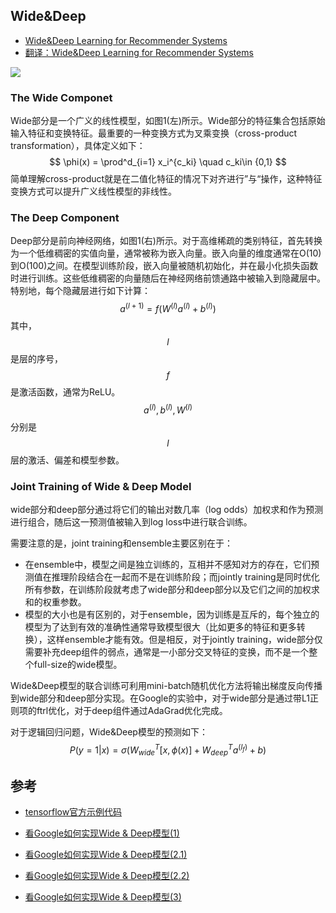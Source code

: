## Wide&Deep

- [Wide&Deep Learning for Recommender Systems](https://arxiv.org/pdf/1606.07792.pdf)
- [翻译：Wide&Deep Learning for Recommender Systems](https://zhuanlan.zhihu.com/p/111243634)

![](https://tva1.sinaimg.cn/large/008i3skNly1gsd9qb1bazj311m09sdj4.jpg)

### The Wide Componet

Wide部分是一个广义的线性模型，如图1(左)所示。Wide部分的特征集合包括原始输入特征和变换特征。最重要的一种变换方式为叉乘变换（cross-product transformation），具体定义如下：
$$
\phi(x) = \prod^d_{i=1} x_i^{c_ki}  \quad  c_ki\in {0,1}
$$
简单理解cross-product就是在二值化特征的情况下对齐进行”与“操作，这种特征变换方式可以提升广义线性模型的非线性。

### The Deep Component

Deep部分是前向神经网络，如图1(右)所示。对于高维稀疏的类别特征，首先转换为一个低维稠密的实值向量，通常被称为嵌入向量。嵌入向量的维度通常在O(10)到O(100)之间。在模型训练阶段，嵌入向量被随机初始化，并在最小化损失函数时进行训练。这些低维稠密的向量随后在神经网络前馈通路中被输入到隐藏层中。特别地，每个隐藏层进行如下计算：
$$
a^{(l+1)} = f(W^{(l)} a^{(l)} + b^{(l)})
$$
其中，$$l$$是层的序号， $$f$$是激活函数，通常为ReLU。$$a^{(l)}, b^{(l)}, W^{(l)}$$ 分别是$$l$$层的激活、偏差和模型参数。

### Joint Training of Wide & Deep Model

wide部分和deep部分通过将它们的输出对数几率（log odds）加权求和作为预测进行组合，随后这一预测值被输入到log loss中进行联合训练。

需要注意的是，joint training和ensemble主要区别在于：

- 在ensemble中，模型之间是独立训练的，互相并不感知对方的存在，它们预测值在推理阶段结合在一起而不是在训练阶段；而jointly training是同时优化所有参数，在训练阶段就考虑了wide部分和deep部分以及它们之间的加权求和的权重参数。
- 模型的大小也是有区别的，对于ensemble，因为训练是互斥的，每个独立的模型为了达到有效的准确性通常导致模型很大（比如更多的特征和更多转换），这样ensemble才能有效。但是相反，对于jointly training，wide部分仅需要补充deep组件的弱点，通常是一小部分交叉特征的变换，而不是一个整个full-size的wide模型。

Wide&Deep模型的联合训练可利用mini-batch随机优化方法将输出梯度反向传播到wide部分和deep部分实现。在Google的实验中，对于wide部分是通过带L1正则项的ftrl优化，对于deep组件通过AdaGrad优化完成。

对于逻辑回归问题，Wide&Deep模型的预测如下：
$$
P(y=1 | x) = \sigma(W^T_{wide} [x, \phi(x)] + W^T_{deep} a^{(l_f)} + b)
$$

## 参考

- [tensorflow官方示例代码](https://github.com/tensorflow/tensorflow/blob/r1.2/tensorflow/examples/learn/wide_n_deep_tutorial.py)

- [看Google如何实现Wide & Deep模型(1)](https://zhuanlan.zhihu.com/p/47293765)
- [看Google如何实现Wide & Deep模型(2.1)](https://zhuanlan.zhihu.com/p/47965313)
- [看Google如何实现Wide & Deep模型(2.2)](https://zhuanlan.zhihu.com/p/47970601)
- [看Google如何实现Wide & Deep模型(3)](https://zhuanlan.zhihu.com/p/48251812)

